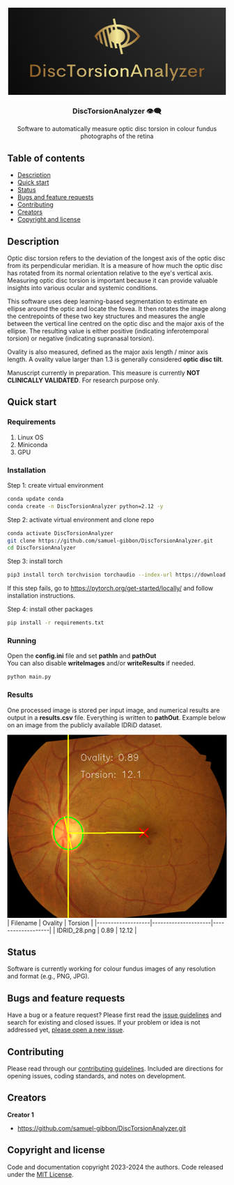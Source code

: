 <p align="center">
  <a href="images/LOGO.png">
    <img src="images/LOGO.png" alt="DiscTorsionAnalyzer" width=500 height=200>
  </a>

  <h3 align="center">DiscTorsionAnalyzer 👁️‍🗨️ </h3>

  <p align="center">
    Software to automatically measure optic disc torsion in colour fundus photographs of the retina
    <br>
</p>


## Table of contents

- [Description](#description)
- [Quick start](#quick-start)
- [Status](#status)
- [Bugs and feature requests](#bugs-and-feature-requests)
- [Contributing](#contributing)
- [Creators](#creators)
- [Copyright and license](#copyright-and-license)

## Description

Optic disc torsion refers to the deviation of the longest axis of the optic disc from its perpendicular meridian. It is a measure of how much the optic disc has rotated from its normal orientation relative to the eye's vertical axis. Measuring optic disc torsion is important because it can provide valuable insights into various ocular and systemic conditions.<br>

This software uses deep learning-based segmentation to estimate en ellipse around the optic and locate the fovea. It then rotates the image along the centrepoints of these two key structures and measures the angle between the vertical line centred on the optic disc and the major axis of the ellipse. The resulting value is either positive (indicating inferotemporal torsion) or negative (indicating supranasal torsion). <br>

Ovality is also measured, defined as the major axis length / minor axis length. A ovality value larger than 1.3 is generally considered **optic disc tilt**. <br>

Manuscript currently in preparation. This measure is currently **NOT CLINICALLY VALIDATED**. For research purpose only. 

## Quick start

### Requirements

1. Linux OS
2. Miniconda
3. GPU

### Installation

Step 1: create virtual environment
```bash
conda update conda
conda create -n DiscTorsionAnalyzer python=2.12 -y
```

Step 2: activate virtual environment and clone repo
```bash
conda activate DiscTorsionAnalyzer
git clone https://github.com/samuel-gibbon/DiscTorsionAnalyzer.git
cd DiscTorsionAnalyzer
```

Step 3: install torch
```bash
pip3 install torch torchvision torchaudio --index-url https://download.pytorch.org/whl/cu118
```
If this step fails, go to https://pytorch.org/get-started/locally/ and follow installation instructions.

Step 4: install other packages
```bash
pip install -r requirements.txt
```
### Running

Open the **config.ini** file and set **pathIn** and **pathOut** <br> 
You can also disable **writeImages** and/or **writeResults** if needed.

```bash
python main.py
```
### Results

One processed image is stored per input image, and numerical results are output in a **results.csv** file. Everything is written to **pathOut**. Example below on an image from the publicly available IDRiD dataset.

![alt text](images/IDRiD_28_output.png)
| Filename          | Ovality             | Torsion           |
|-------------------|---------------------|-------------------|
| IDRID_28.png      | 0.89                | 12.12             |

## Status

Software is currently working for colour fundus images of any resolution and format (e.g., PNG, JPG).<br>

## Bugs and feature requests

Have a bug or a feature request? Please first read the [issue guidelines](https://github.com/samuel-gibbon/DiscTorsionAnalyzer/blob/main/CONTRIBUTING.md) and search for existing and closed issues. If your problem or idea is not addressed yet, [please open a new issue](https://github.com/samuel-gibbon/DiscTorsionAnalyzer/issues/new).

## Contributing

Please read through our [contributing guidelines](https://github.com/samuel-gibbon/DiscTorsionAnalyzer/blob/main/CONTRIBUTING.md). Included are directions for opening issues, coding standards, and notes on development.

## Creators

**Creator 1**

- <https://github.com/samuel-gibbon/DiscTorsionAnalyzer.git>

## Copyright and license

Code and documentation copyright 2023-2024 the authors. Code released under the [MIT License](https://github.com/samuel-gibbon/DiscTorsionAnalyzer/blob/main/LICENSE).
